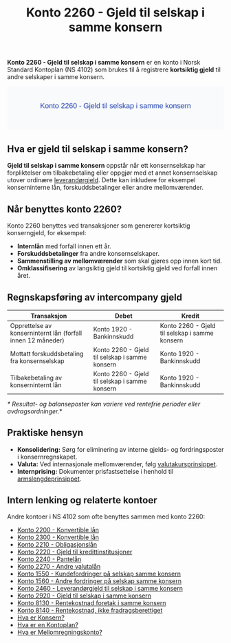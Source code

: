 ﻿---
title: "Konto 2260 - Gjeld til selskap i samme konsern"
seoTitle: "Konto 2260 | Gjeld til selskap i samme konsern | Kontoplan"
description: "Konto 2260 brukes til å registrere kortsiktig gjeld til andre selskaper i samme konsern. Les om typiske transaksjoner, balansepresentasjon, konsolidering og bokføring."
summary: "Konto 2260: kortsiktig konserngjeld, når kontoen brukes og hvordan den bokføres og presenteres."
---

**Konto 2260 - Gjeld til selskap i samme konsern** er en konto i Norsk Standard Kontoplan (NS 4102) som brukes til å registrere **kortsiktig gjeld** til andre selskaper i samme konsern.

![Illustrasjon av konto 2260 Gjeld til selskap i samme konsern](2260-gjeld-til-selskap-i-samme-konsern-image.svg)

## Hva er gjeld til selskap i samme konsern?

**Gjeld til selskap i samme konsern** oppstår når ett konsernselskap har forpliktelser om tilbakebetaling eller oppgjør med et annet konsernselskap utover ordinære [leverandørgjeld](/blogs/kontoplan/2400-leverandorgjeld "Konto 2400 - Leverandørgjeld"). Dette kan inkludere for eksempel konserninterne lån, forskuddsbetalinger eller andre mellomværender.

## Når benyttes konto 2260?

Konto 2260 benyttes ved transaksjoner som genererer kortsiktig konserngjeld, for eksempel:

* **Internlån** med forfall innen ett år.
* **Forskuddsbetalinger** fra andre konsernselskaper.
* **Sammenstilling av mellomværender** som skal gjøres opp innen kort tid.
* **Omklassifisering** av langsiktig gjeld til kortsiktig gjeld ved forfall innen året.

## Regnskapsføring av intercompany gjeld

| Transaksjon                                                      | Debet                                  | Kredit                                            |
|------------------------------------------------------------------|----------------------------------------|---------------------------------------------------|
| Opprettelse av konserninternt lån (forfall innen 12 måneder)     | Konto 1920 - Bankinnskudd              | Konto 2260 - Gjeld til selskap i samme konsern    |
| Mottatt forskuddsbetaling fra konsernselskap                     | Konto 2260 - Gjeld til selskap i samme konsern | Konto 1920 - Bankinnskudd                  |
| Tilbakebetaling av konserninternt lån                            | Konto 2260 - Gjeld til selskap i samme konsern | Konto 1920 - Bankinnskudd                  |

_* Resultat- og balanseposter kan variere ved rentefrie perioder eller avdragsordninger._*

## Praktiske hensyn

* **Konsolidering:** Sørg for eliminering av interne gjelds- og fordringsposter i konsernregnskapet.
* **Valuta:** Ved internasjonale mellomværender, følg [valutakursprinsippet](/blogs/regnskap/hva-er-valutakurs "Hva er Valutakurs? Prinsipper for valutahåndtering i regnskap").
* **Internprising:** Dokumenter prisfastsettelse i henhold til [armslengdeprinsippet](/blogs/regnskap/hva-er-internprising "Hva er Internprising? Retningslinjer for konserninternt salg").

## Intern lenking og relaterte kontoer

Andre kontoer i NS 4102 som ofte benyttes sammen med konto 2260:

* [Konto 2200 - Konvertible lån](/blogs/kontoplan/2200-konvertible-lan "Konto 2200 - Konvertible lån i Norsk Standard Kontoplan")
* [Konto 2300 - Konvertible lån](/blogs/kontoplan/2300-konvertible-lan "Konto 2300 - Konvertible lån i Norsk Standard Kontoplan")
* [Konto 2210 - Obligasjonslån](/blogs/kontoplan/2210-obligasjonslan "Konto 2210 - Obligasjonslån i Norsk Standard Kontoplan")
* [Konto 2220 - Gjeld til kredittinstitusjoner](/blogs/kontoplan/2220-gjeld-til-kredittinstitusjoner "Konto 2220 - Gjeld til kredittinstitusjoner i Norsk Standard Kontoplan")
* [Konto 2240 - Pantelån](/blogs/kontoplan/2240-pantelan "Konto 2240 - Pantelån i Norsk Standard Kontoplan")
* [Konto 2270 - Andre valutalån](/blogs/kontoplan/2270-andre-valutalan "Konto 2270 - Andre valutalån i Norsk Standard Kontoplan")
* [Konto 1550 - Kundefordringer på selskap samme konsern](/blogs/kontoplan/1550-kundefordringer-pa-selskap-samme-konsern "Konto 1550 - Kundefordringer på selskap samme konsern")
* [Konto 1560 - Andre fordringer på selskap samme konsern](/blogs/kontoplan/1560-andre-fordringer-pa-selskap-samme-konsern "Konto 1560 - Andre fordringer på selskap samme konsern")
* [Konto 2460 - Leverandørgjeld til selskap i samme konsern](/blogs/kontoplan/2460-leverandorgjeld-til-selskap-i-samme-konsern "Konto 2460 - Leverandørgjeld til selskap i samme konsern")
* [Konto 2920 - Gjeld til selskap i samme konsern](/blogs/kontoplan/2920-gjeld-til-selskap-i-samme-konsern "Konto 2920 - Gjeld til selskap i samme konsern: Langsiktig gjeld")
* [Konto 8130 - Rentekostnad foretak i samme konsern](/blogs/kontoplan/8130-rentekostnad-foretak-i-samme-konsern "Konto 8130 - Rentekostnad foretak i samme konsern")
* [Konto 8140 - Rentekostnad, ikke fradragsberettiget](/blogs/kontoplan/8140-rentekostnad-ikke-fradragsberettiget "Konto 8140 - Rentekostnad, ikke fradragsberettiget i Norsk Standard Kontoplan")
* [Hva er Konsern?](/blogs/regnskap/hva-er-konsern "Hva er Konsern? Komplett Guide til Konsernstrukturer og Konsernregnskap")
* [Hva er en Kontoplan?](/blogs/regnskap/hva-er-kontoplan "Hva er en Kontoplan? Komplett Guide til Kontoplaner i Norsk Regnskap")
* [Hva er Mellomregningskonto?](/blogs/regnskap/mellomregningskonto "Hva er Mellomregningskonto? Guide til intercompany clearing og avstemming")






